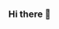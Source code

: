### Hi there 👋

<!--
**InTooDeep/InTooDeep** is a ✨ _special_ ✨ repository because its `README.md` (this file) appears on your GitHub profile.

Here are some ideas to get you started:

- 🔭 I’m currently working on ...
- 🌱 I’m currently learning ...
- 👯 I’m looking to collaborate on ...I would like to learn more
- 🤔 I’m looking for help with ...learning how to mine and learn more about blocks
- 💬 Ask me about ...
- 📫 How to reach me: ...payments.allan@yahoo.com
- 😄 Pronouns: ...
- ⚡ Fun fact: ...
-->

